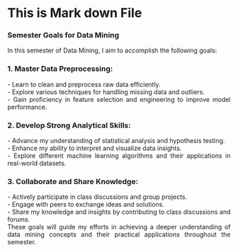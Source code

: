 # This is Mark down File

### Semester Goals for Data Mining

In this semester of Data Mining, I aim to accomplish the following goals:

### 1. **Master Data Preprocessing**:
<div style="text-align: justify;">   - Learn to clean and preprocess raw data efficiently.</div>
<div style="text-align: justify;">   - Explore various techniques for handling missing data and outliers.</div>
<div style="text-align: justify;">   - Gain proficiency in feature selection and engineering to improve model performance.</div>

### 2. **Develop Strong Analytical Skills**:
<div style="text-align: justify;">   - Advance my understanding of statistical analysis and hypothesis testing.</div>
<div style="text-align: justify;">   - Enhance my ability to interpret and visualize data insights.</div>
<div style="text-align: justify;">   - Explore different machine learning algorithms and their applications in real-world datasets.</div>


### 3. **Collaborate and Share Knowledge**:</div>
<div style="text-align: justify;">   - Actively participate in class discussions and group projects.</div>
<div style="text-align: justify;">   - Engage with peers to exchange ideas and solutions.</div>
<div style="text-align: justify;">   - Share my knowledge and insights by contributing to class discussions and forums.</div>
<div style="text-align: justify;">These goals will guide my efforts in achieving a deeper understanding of data mining concepts and their practical applications throughout the semester.</div>

